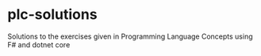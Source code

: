 # plc-solutions
Solutions to the exercises given in Programming Language Concepts using F# and dotnet core
